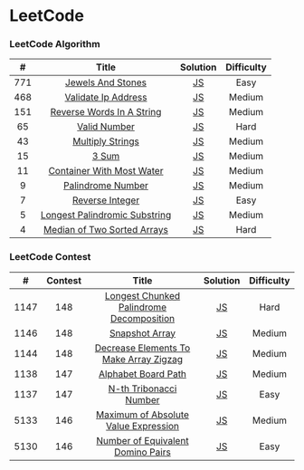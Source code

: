 LeetCode
========

### LeetCode Algorithm

| # | Title | Solution | Difficulty |
| :---: | :-----: | :--------: | :----------: |
|771|[Jewels And Stones](https://leetcode.com/problems/jewels-and-stones/)| [JS](./Algorithms/Easy/771-Jewels-And-Stones.js)|Easy|
|468|[Validate Ip Address](https://leetcode.com/problems/validate-ip-address/)| [JS](./Algorithms/Medium/468-Validate-Ip-Address.js)|Medium|
|151|[Reverse Words In A String](https://leetcode.com/problems/reverse-words-in-a-string/)| [JS](./Algorithms/Medium/151-Reverse-Words-In-A-String.js)|Medium|
|65|[Valid Number](https://leetcode.com/problems/valid-number/)| [JS](./Algorithms/Hard/65-Valid-Number.js)|Hard|
|43|[Multiply Strings](https://leetcode.com/problems/multiply-strings/)| [JS](./Algorithms/Medium/43-Multiply-Strings.js)|Medium|
|15|[3 Sum](https://leetcode.com/problems/3sum/)| [JS](./Algorithms/Medium/15-3sum.js)|Medium|
|11|[Container With Most Water](https://leetcode.com/problems/container-with-most-water/)| [JS](./Algorithms/Medium/11-Container-With-Most-Water.js)|Medium|
|9|[Palindrome Number](https://leetcode.com/problems/palindrome-number/)| [JS](./Algorithms/Medium/9-Palindrome-Number.js)|Medium|
|7|[Reverse Integer](https://leetcode.com/problems/reverse-integer/)| [JS](./Algorithms/Easy/7-Reverse-Integer.js)|Easy|
|5|[Longest Palindromic Substring](https://leetcode.com/problems/longest-palindromic-substring/)| [JS](./Algorithms/Medium/5-Longest-Palindromic-Substring.js)|Medium|
|4|[Median of Two Sorted Arrays](https://leetcode.com/problems/median-of-two-sorted-arrays/)| [JS](./Algorithms/Hard/4-Median-of-Two-Sorted-Arrays.js)|Hard|

### LeetCode Contest
| # | Contest | Title | Solution | Difficulty |
| :---: | :---: | :---: | :--------: | :----------: |
|1147|148|[Longest Chunked Palindrome Decomposition](https://leetcode.com/problems/longest-chunked-palindrome-decomposition/)| [JS](./Algorithms/Hard/1147-Longest-Chunked-Palindrome-Decomposition.js)|Hard|
|1146|148|[Snapshot Array](https://leetcode.com/contest/weekly-contest-148/problems/snapshot-array/)| [JS](./Algorithms/Medium/1146-Snapshot-Array.js)|Medium|
|1144|148|[Decrease Elements To Make Array Zigzag](https://leetcode.com/problems/decrease-elements-to-make-array-zigzag/)| [JS](./Algorithms/Medium/1144-Decrease-Elements-To-Make-Array-Zigzag.js)|Medium|
|1138|147|[Alphabet Board Path](https://leetcode.com/problems/alphabet-board-path/)| [JS](./Algorithms/Medium/1138-Alphabet-Board-Path.js)|Medium|
|1137|147|[N-th Tribonacci Number](https://leetcode.com/problems/n-th-tribonacci-number/)| [JS](./Algorithms/Easy/1137-N-th-Tribonacci-Number.js)|Easy|
|5133|146|[Maximum of Absolute Value Expression](https://leetcode.com/contest/weekly-contest-146/problems/maximum-of-absolute-value-expression/)| [JS](./Algorithms/Medium/5133-Maximum-of-Absolute-Value-Expression.js)|Medium|
|5130|146|[Number of Equivalent Domino Pairs](https://leetcode.com/contest/weekly-contest-146/problems/number-of-equivalent-domino-pairs/)| [JS](./Algorithms/Easy/5130-Number-of-Equivalent-Domino-Pairs.js)|Easy|
